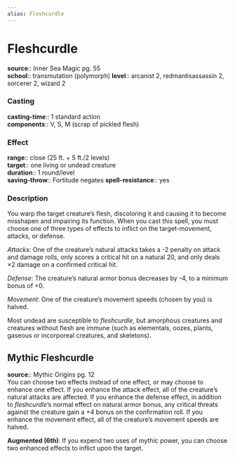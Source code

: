 ```yaml
---
alias: Fleshcurdle
---
```


# Fleshcurdle 

**source**:: Inner Sea Magic pg. 55  
**school**:: transmutation (polymorph)
**level**:: arcanist 2, redmantisassassin 2, sorcerer 2, wizard 2

### Casting 

**casting-time**:: 1 standard action  
**components**:: V, S, M (scrap of pickled flesh)

### Effect 

**range**:: close (25 ft. + 5 ft./2 levels)  
**target**:: one living or undead creature  
**duration**:: 1 round/level  
**saving-throw**:: Fortitude negates
**spell-resistance**:: yes

### Description 

You warp the target creature’s flesh, discoloring it and causing it to become misshapen and impairing its function. When you cast this spell, you must choose one of three types of effects to inflict on the target-movement, attacks, or defense.  
  
*Attacks*: One of the creature’s natural attacks takes a -2 penalty on attack and damage rolls, only scores a critical hit on a natural 20, and only deals ×2 damage on a confirmed critical hit.  
  
*Defense*: The creature’s natural armor bonus decreases by -4, to a minimum bonus of +0.  
  
*Movement*: One of the creature’s movement speeds (chosen by you) is halved.  
  
Most undead are susceptible to *fleshcurdle*, but amorphous creatures and creatures without flesh are immune (such as elementals, oozes, plants, gaseous or incorporeal creatures, and skeletons).

## Mythic Fleshcurdle 

**source**:: Mythic Origins pg. 12  
You can choose two effects instead of one effect, or may choose to enhance one effect. If you enhance the attack effect, all of the creature’s natural attacks are affected. If you enhance the defense effect, in addition to *fleshcurdle*’s normal effect on natural armor bonus, any critical threats against the creature gain a +4 bonus on the confirmation roll. If you enhance the movement effect, all of the creature’s movement speeds are halved.  
  
**Augmented (6th)**: If you expend two uses of mythic power, you can choose two enhanced effects to inflict upon the target.
